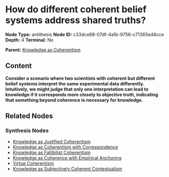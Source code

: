 # How do different coherent belief systems address shared truths?

**Node Type:** antithesis
**Node ID:** c33dce88-07df-4a1b-9756-c71365ed4cce
**Depth:** 4
**Terminal:** No

**Parent:** [Knowledge as Coherentism](knowledge-as-coherentism-synthesis-d8868b0e-e846-4e86-9ba8-3a0881246fc4.md)

## Content

**Consider a scenario where two scientists with coherent but different belief systems interpret the same experimental data differently. Intuitively, we might judge that only one interpretation can lead to knowledge if it corresponds more closely to objective truth, indicating that something beyond coherence is necessary for knowledge.**

## Related Nodes

### Synthesis Nodes

- [Knowledge as Justified Coherentism](knowledge-as-justified-coherentism-synthesis-afff6d4a-e060-4c4b-8152-3c44e09e0961.md)
- [Knowledge as Coherentism with Correspondence](knowledge-as-coherentism-with-correspondence-synthesis-478af6b2-00c2-411a-8ddf-76089d2ef4d3.md)
- [Knowledge as Fallibilist Coherentism](knowledge-as-fallibilist-coherentism-synthesis-c7dc695c-d98d-4e8b-b4d3-f878a5cb87c1.md)
- [Knowledge as Coherence with Empirical Anchoring](knowledge-as-coherence-with-empirical-anchoring-synthesis-76b85fa5-ed5e-4c1a-a9b7-b5b0d82d8121.md)
- [Virtue Coherentism](virtue-coherentism-synthesis-e0665075-1b55-496d-883b-cd575dae698e.md)
- [Knowledge as Subjectively Coherent Contextualism](knowledge-as-subjectively-coherent-contextualism-synthesis-3f0b6cca-60db-4251-abcc-e2ec9d3fcd85.md)
